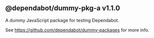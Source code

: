 ## @dependabot/dummy-pkg-a v1.1.0

A dummy JavaScript package for testing Dependabot.

See https://github.com/dependabot/dummy-packages for more info.
